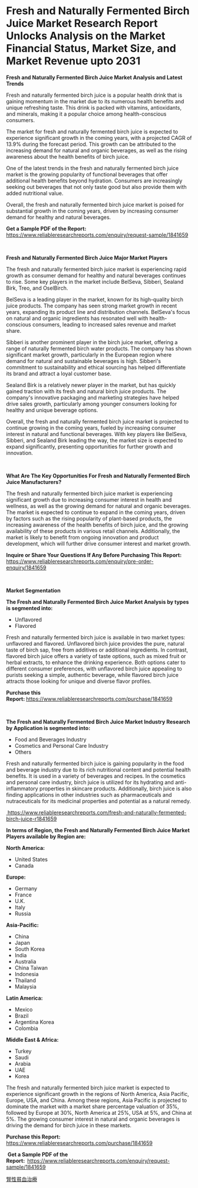 <p><h1>Fresh and Naturally Fermented Birch Juice Market Research Report Unlocks Analysis on the Market Financial Status, Market Size, and Market Revenue upto 2031</h1></p><p><strong>Fresh and Naturally Fermented Birch Juice Market Analysis and Latest Trends</strong></p>
<p><p>Fresh and naturally fermented birch juice is a popular health drink that is gaining momentum in the market due to its numerous health benefits and unique refreshing taste. This drink is packed with vitamins, antioxidants, and minerals, making it a popular choice among health-conscious consumers.</p><p>The market for fresh and naturally fermented birch juice is expected to experience significant growth in the coming years, with a projected CAGR of 13.9% during the forecast period. This growth can be attributed to the increasing demand for natural and organic beverages, as well as the rising awareness about the health benefits of birch juice.</p><p>One of the latest trends in the fresh and naturally fermented birch juice market is the growing popularity of functional beverages that offer additional health benefits beyond hydration. Consumers are increasingly seeking out beverages that not only taste good but also provide them with added nutritional value.</p><p>Overall, the fresh and naturally fermented birch juice market is poised for substantial growth in the coming years, driven by increasing consumer demand for healthy and natural beverages.</p></p>
<p><strong>Get a Sample PDF of the Report:&nbsp;</strong> <a href="https://www.reliableresearchreports.com/enquiry/request-sample/1841659">https://www.reliableresearchreports.com/enquiry/request-sample/1841659</a></p>
<p>&nbsp;</p>
<p><strong>Fresh and Naturally Fermented Birch Juice Major Market Players</strong></p>
<p><p>The fresh and naturally fermented birch juice market is experiencing rapid growth as consumer demand for healthy and natural beverages continues to rise. Some key players in the market include BelSeva, Sibberi, Sealand Birk, Treo, and OselBirch.</p><p>BelSeva is a leading player in the market, known for its high-quality birch juice products. The company has seen strong market growth in recent years, expanding its product line and distribution channels. BelSeva's focus on natural and organic ingredients has resonated well with health-conscious consumers, leading to increased sales revenue and market share.</p><p>Sibberi is another prominent player in the birch juice market, offering a range of naturally fermented birch water products. The company has shown significant market growth, particularly in the European region where demand for natural and sustainable beverages is high. Sibberi's commitment to sustainability and ethical sourcing has helped differentiate its brand and attract a loyal customer base.</p><p>Sealand Birk is a relatively newer player in the market, but has quickly gained traction with its fresh and natural birch juice products. The company's innovative packaging and marketing strategies have helped drive sales growth, particularly among younger consumers looking for healthy and unique beverage options.</p><p>Overall, the fresh and naturally fermented birch juice market is projected to continue growing in the coming years, fueled by increasing consumer interest in natural and functional beverages. With key players like BelSeva, Sibberi, and Sealand Birk leading the way, the market size is expected to expand significantly, presenting opportunities for further growth and innovation.</p></p>
<p>&nbsp;</p>
<p><strong>What Are The Key Opportunities For Fresh and Naturally Fermented Birch Juice Manufacturers?</strong></p>
<p><p>The fresh and naturally fermented birch juice market is experiencing significant growth due to increasing consumer interest in health and wellness, as well as the growing demand for natural and organic beverages. The market is expected to continue to expand in the coming years, driven by factors such as the rising popularity of plant-based products, the increasing awareness of the health benefits of birch juice, and the growing availability of these products in various retail channels. Additionally, the market is likely to benefit from ongoing innovation and product development, which will further drive consumer interest and market growth.</p></p>
<p><strong>Inquire or Share Your Questions If Any Before Purchasing This Report:</strong> <a href="https://www.reliableresearchreports.com/enquiry/pre-order-enquiry/1841659">https://www.reliableresearchreports.com/enquiry/pre-order-enquiry/1841659</a></p>
<p>&nbsp;</p>
<p><strong>Market Segmentation</strong></p>
<p><strong>The Fresh and Naturally Fermented Birch Juice Market Analysis by types is segmented into:</strong></p>
<p><ul><li>Unflavored</li><li>Flavored</li></ul></p>
<p><p>Fresh and naturally fermented birch juice is available in two market types: unflavored and flavored. Unflavored birch juice provides the pure, natural taste of birch sap, free from additives or additional ingredients. In contrast, flavored birch juice offers a variety of taste options, such as mixed fruit or herbal extracts, to enhance the drinking experience. Both options cater to different consumer preferences, with unflavored birch juice appealing to purists seeking a simple, authentic beverage, while flavored birch juice attracts those looking for unique and diverse flavor profiles.</p></p>
<p><strong>Purchase this Report:&nbsp;</strong><a href="https://www.reliableresearchreports.com/purchase/1841659">https://www.reliableresearchreports.com/purchase/1841659</a></p>
<p>&nbsp;</p>
<p><strong>The Fresh and Naturally Fermented Birch Juice Market Industry Research by Application is segmented into:</strong></p>
<p><ul><li>Food and Beverages Industry</li><li>Cosmetics and Personal Care Industry</li><li>Others</li></ul></p>
<p><p>Fresh and naturally fermented birch juice is gaining popularity in the food and beverage industry due to its rich nutritional content and potential health benefits. It is used in a variety of beverages and recipes. In the cosmetics and personal care industry, birch juice is utilized for its hydrating and anti-inflammatory properties in skincare products. Additionally, birch juice is also finding applications in other industries such as pharmaceuticals and nutraceuticals for its medicinal properties and potential as a natural remedy.</p></p>
<p><a href="https://www.reliableresearchreports.com/fresh-and-naturally-fermented-birch-juice-r1841659">&nbsp;https://www.reliableresearchreports.com/fresh-and-naturally-fermented-birch-juice-r1841659</a></p>
<p><strong>In terms of Region, the Fresh and Naturally Fermented Birch Juice Market Players available by Region are:</strong></p>
<p>
    <p> <strong> North America: </strong>
        <ul>
            <li>United States</li>
            <li>Canada</li>
        </ul>
        </p> 
    <p> <strong> Europe: </strong>
        <ul>
            <li>Germany</li>
            <li>France</li>
            <li>U.K.</li>
            <li>Italy</li>
            <li>Russia</li>
        </ul>
        </p> 
    <p> <strong> Asia-Pacific: </strong>
        <ul>
            <li>China</li>
            <li>Japan</li>
            <li>South Korea</li>
            <li>India</li>
            <li>Australia</li>
            <li>China Taiwan</li>
            <li>Indonesia</li>
            <li>Thailand</li>
            <li>Malaysia</li>
        </ul>
        </p> 
    <p> <strong> Latin America: </strong>
        <ul>
            <li>Mexico</li>
            <li>Brazil</li>
            <li>Argentina Korea</li>
            <li>Colombia</li>
        </ul>
        </p> 
    <p> <strong> Middle East & Africa: </strong>
        <ul>
            <li>Turkey</li>
            <li>Saudi</li>
            <li>Arabia</li>
            <li>UAE</li>
            <li>Korea</li>
        </ul>
    </p>
    </p>
<p><p>The fresh and naturally fermented birch juice market is expected to experience significant growth in the regions of North America, Asia Pacific, Europe, USA, and China. Among these regions, Asia Pacific is projected to dominate the market with a market share percentage valuation of 35%, followed by Europe at 30%, North America at 25%, USA at 5%, and China at 5%. The growing consumer interest in natural and organic beverages is driving the demand for birch juice in these markets.</p></p>
<p><strong>Purchase this Report: </strong><a href="https://www.reliableresearchreports.com/purchase/1841659">https://www.reliableresearchreports.com/purchase/1841659</a></p>
<p>&nbsp;<strong>Get a Sample PDF of the Report:&nbsp;&nbsp;</strong><a href="https://www.reliableresearchreports.com/enquiry/request-sample/1841659">https://www.reliableresearchreports.com/enquiry/request-sample/1841659</a></p>
<p><strong></strong></p>
<p><p><a href="https://github.com/lily-u-genius/Market-Research-Report-List-1/blob/main/365415619774.md">腎性貧血治療</a></p></p>